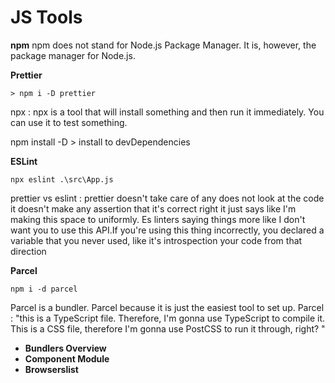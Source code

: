 # JS Tools

**npm**
npm does not stand for Node.js Package Manager. It is, however, the package manager for Node.js.

**Prettier**

    > npm i -D prettier

npx : npx is a tool that will install something and then run it immediately. You can use it to test something.

npm install -D > install to devDependencies

**ESLint**

    npx eslint .\src\App.js

prettier vs eslint : prettier doesn't take care of any does not look at the code it doesn't make any assertion that it's correct right it just says like I'm making this space to uniformly. Es linters saying things more like I don't want you to use this API.If you're using this thing incorrectly, you declared a variable that you never used, like it's introspection your code from that direction

**Parcel**

    npm i -d parcel

Parcel is a bundler. Parcel because it is just the easiest tool to set up.
Parcel : "this is a TypeScript file. Therefore, I'm gonna use TypeScript to compile it. This is a CSS file, therefore I'm gonna use PostCSS to run it through, right? "

- **Bundlers Overview**
- **Component Module**
- **Browserslist**
